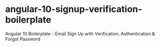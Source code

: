 # angular-10-signup-verification-boilerplate

Angular 10 Boilerplate - Email Sign Up with Verification, Authentication & Forgot Password
